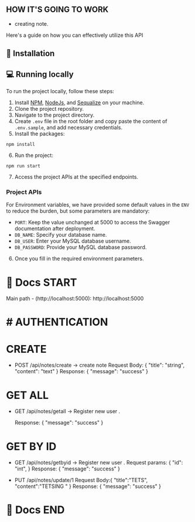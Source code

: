 ## HOW IT'S GOING TO WORK

- creating note.

Here's a guide on how you can effectively utilize this API

## 🏁 Installation

## 💻 Running locally

To run the project locally, follow these steps:

1. Install [NPM](https://www.npmjs.com/), [NodeJs](https://www.nodejs.org/), and [Sequalize](https://sequelize.org/) on your machine.
2. Clone the project repository.
3. Navigate to the project directory.
4. Create `.env` file in the root folder and copy paste the content of `.env.sample`, and add necessary credentials.
5. Install the packages:

```
npm install
```

6. Run the project:

```
npm run start
```

7. Access the project APIs at the specified endpoints.

### Project APIs

For Environment variables, we have provided some default values in the `ENV` to reduce the burden, but some parameters are mandatory:

- `PORT`: Keep the value unchanged at 5000 to access the Swagger documentation after deployment.
- `DB_NAME`: Specify your database name.
- `DB_USER`: Enter your MySQL database username.
- `DB_PASSWORD`: Provide your MySQL database password.

6. Once you fill in the required environment parameters.

# 📜 Docs START

Main path - (http://localhost:5000): http://localhost:5000

# # AUTHENTICATION

# CREATE

- POST /api/notes/create -> create note
  Request Body:
  {
  "title": "string",
  "content": "text"
  }
  Response:
  {
  "message": "success"
  }

# GET ALL

- GET /api/notes/getall -> Register new user .

  Response:
  {
  "message": "success"
  }

# GET BY ID

- GET /api/notes/getbyid -> Register new user .
  Request params:
  {
  "id": "int",
  }
  Response:
  {
  "message": "success"
  }

- PUT /api/notes/update/1
  Request Body:{
  "title":"TETS",
  "content":"TETSING "
  }
  Response:
  {
  "message": "success"
  }

# 📜 Docs END
